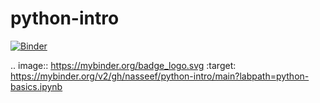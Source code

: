 # python-intro
[![Binder](https://mybinder.org/badge_logo.svg)](https://mybinder.org/v2/gh/nasseef/python-intro/main?labpath=python-basics.ipynb)

.. image:: https://mybinder.org/badge_logo.svg
 :target: https://mybinder.org/v2/gh/nasseef/python-intro/main?labpath=python-basics.ipynb
